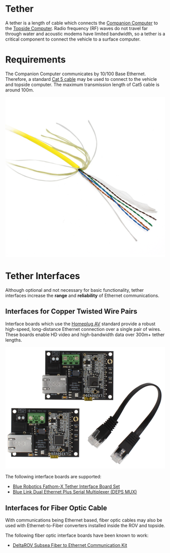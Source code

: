 # Tether

A tether is a length of cable which connects the [Companion Computer](/introduction/hardware-options/required-hardware/companion-computer.md) to the [Topside Computer](/introduction/hardware-options/required-hardware/topside-computer.md). Radio frequency (RF) waves do not travel far through water and acoustic modems have limited bandwidth, so a tether is a critical component to connect the vehicle to a surface computer.

# Requirements

The Companion Computer communicates by 10/100 Base Ethernet. Therefore, a standard [Cat 5 cable](https://en.wikipedia.org/wiki/Category_5_cable) may be used to connect to the vehicle and topside computer. The maximum transmission length of Cat5 cable is around 100m.

<img src="/images/hardware/tether.png" class="img-responsive img-center" style="max-height:600px;">

# Tether Interfaces

Although optional and not necessary for basic functionality, tether interfaces increase the **range** and **reliability** of Ethernet communications.

## Interfaces for Copper Twisted Wire Pairs

Interface boards which use the [Homeplug AV](https://en.wikipedia.org/wiki/HomePlug#HomePlug_AV) standard provide a robust high-speed, long-distance Ethernet connection over a single pair of wires. These boards enable HD video and high-bandwidth data over 300m+ tether lengths.

<img src="/images/hardware/fathomx.png" class="img-responsive img-center" style="max-height:600px;">

The following interface boards are supported:
* [Blue Robotics Fathom-X Tether Interface Board Set](https://bluerobotics.com/store/comm-control-power/tether-interface/fathom-x-r1/)
* [Blue Link Dual Ethernet Plus Serial Multiplexer (DEPS MUX)](https://blue-linked.com/bluerov2-store/ols/products/deps-mux)

## Interfaces for Fiber Optic Cable

With communications being Ethernet based, fiber optic cables may also be used with Ethernet-to-Fiber converters installed inside the ROV and topside.

The following fiber optic interface boards have been known to work: 
* [DeltaROV Subsea Fiber to Ethernet Communication Kit](http://www.deltarov.com/new/product/drov-subsea-fiber-to-ethernet-communication-kit/)
